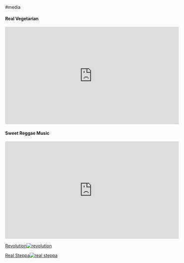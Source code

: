 #media

#### Real Vegetarian
<iframe width="560" height="315" src="https://www.youtube.com/embed/CEYueE97HZg" title="YouTube video player" frameborder="0" allow="accelerometer; autoplay; clipboard-write; encrypted-media; gyroscope; picture-in-picture; web-share" allowfullscreen></iframe>

#### Sweet Reggae Music
<iframe width="560" height="315" src="https://www.youtube.com/embed/j2keKv5XLvs" title="YouTube video player" frameborder="0" allow="accelerometer; autoplay; clipboard-write; encrypted-media; gyroscope; picture-in-picture; web-share" allowfullscreen></iframe>


[Revolution![revolution](https://babaras.co.uk/revolution/revolution-sq.png "Revolution")](https://babaras.co.uk/revolution/)

[Real Steppa![real steppa](https://babaras.co.uk/img/real-steppa-transparent.png "Real Steppa")](#)

